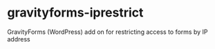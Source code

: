 # gravityforms-iprestrict
GravityForms (WordPress) add on for restricting access to forms by IP address
